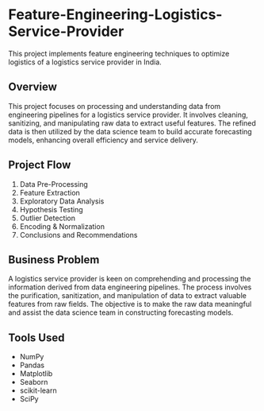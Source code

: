 # Feature-Engineering-Logistics-Service-Provider
This project implements feature engineering techniques to optimize logistics of a logistics service provider in India.

## **Overview**
This project focuses on processing and understanding data from engineering pipelines for a logistics service provider. It involves cleaning, sanitizing, and manipulating raw data to extract useful features. The refined data is then utilized by the data science team to build accurate forecasting models, enhancing overall efficiency and service delivery.

## **Project Flow** 
  1. Data Pre-Processing
  2. Feature Extraction
  3. Exploratory Data Analysis
  4. Hypothesis Testing
  5. Outlier Detection
  6. Encoding & Normalization
  7. Conclusions and Recommendations

## **Business Problem**
A logistics service provider is keen on comprehending and processing the information derived from data engineering pipelines. The process involves the purification, sanitization, and manipulation of data to extract valuable features from raw fields. The objective is to make the raw data meaningful and assist the data science team in constructing forecasting models.

## **Tools Used**
- NumPy
- Pandas
- Matplotlib
- Seaborn
- scikit-learn
- SciPy
